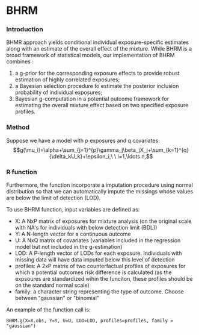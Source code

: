 # BHRM

### Introduction
BHMR approach yields conditional individual exposure-specific estimates along with an estimate of the overall effect of the mixture. While BHRM is a broad framework of statistical models, our implementation of BHRM combines :
1) a g-prior for the corresponding exposure effects to provide robust estimation of highly correlated exposures; 
2) a Bayesian selection procedure to estimate the posterior inclusion probability of individual exposures;
3) Bayesian g-computation in a potential outcome framework for estimating the overall mixture effect based on two specified exposure profiles. 

### Method
Suppose we have a model with p exposures and q covariates:
$$g(\mu_i)=\alpha+\sum_{j=1}^{p}\gamma_j\beta_jX_j+\sum_{k=1}^{q}{\delta_kU_k}+\epsilon_i,\ \ i=1,\ldots n,$$

### R function
Furthermore, the function incorporate a imputation procedure using normal distribution so that we can automatically impute the missings whose values are below the limit of detection (LOD).

To use BHRM function, input variables are defined as: 
* X: A NxP matrix of exposures for mixture analysis (on the original scale with NA's for individuals with below detection limit (BDL))
* Y: A N-length vector for a continuous outcome
* U: A NxQ matrix of covariates (variables included in the regression model but not included in the g-estimation)
* LOD: A P-length vector of LODs for each exposure. Individuals with missing data will have data imputed below this level of detection  
* profiles: A 2xP matrix of two counterfactual profiles of exposures for which a potential outcomes risk difference is calculated (as the expsoures are standardized wihin the funciton, these profiles should be on the standard normal scale)
* family: a character string representing the type of outcome. Choose between "gaussian" or "binomial"

An example of the function call is:

`BHRM.g(X=X.obs, Y=Y, U=U, LOD=LOD, profiles=profiles, family = "gaussian")`
